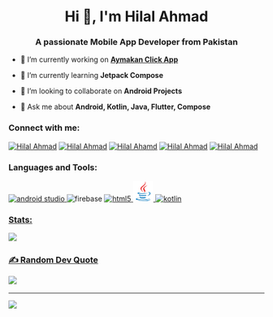 <h1 align="center">Hi 👋, I'm Hilal Ahmad</h1>
<h3 align="center">A passionate Mobile App Developer from Pakistan</h3>

- 🔭 I’m currently working on **<a href="https://play.google.com/store/apps/details?id=click.aymakan.net">Aymakan Click App</a>** 

- 🌱 I’m currently learning **Jetpack Compose**

- 👯 I’m looking to collaborate on **Android Projects**

- 💬 Ask me about **Android, Kotlin, Java, Flutter, Compose**

<h3 align="left">Connect with me:</h3>
<p align="left">
  
<a href="https://www.youtube.com/channel/UCc43dNiddEs41TUACap4Fcw" target="blank"><img align="center" src="https://upload.wikimedia.org/wikipedia/commons/thumb/a/a0/YouTube_social_red_circle_%282017%29.svg/2048px-YouTube_social_red_circle_%282017%29.svg.png" alt="Hilal Ahmad" height="30" width="30" /></a>
<a href="https://www.facebook.com/itsHilalTech" target="blank"><img align="center" src="https://www.facebook.com/images/fb_icon_325x325.png" alt="Hilal Ahmad" height="30" width="30" /></a>
<a href="https://www.instagram.com/codingzest/" target="blank"><img align="center" src="https://raw.githubusercontent.com/rahuldkjain/github-profile-readme-generator/master/src/images/icons/Social/instagram.svg" alt="Hilal Ahamd" height="30" width="40" /></a>
<a href="https://twitter.com/coding_zest" target="blank"><img align="center" src="https://png.pngtree.com/png-vector/20221018/ourmid/pngtree-twitter-social-media-round-icon-png-image_6315985.png" alt="Hilal Ahmad" height="30" width="30" /></a>
<a href="https://www.linkedin.com/in/ihilalahmad/" target="blank"><img align="center" src="https://static-00.iconduck.com/assets.00/linkedin-icon-2048x2048-ya5g47j2.png" alt="Hilal Ahmad" height="30" width="30" /></a>
</p>

<h3 align="left">Languages and Tools:</h3>
<p align="left">
<a href="https://developer.android.com/studio?gclid=Cj0KCQiA4aacBhCUARIsAI55maGhJlrF3nY4KnxvrDG7nH8KKb8AhxzaxvHOFaSNF1PJ1OslUYLySoaAuIDEALw_wcB&gclsrc=aw.ds" target="_blank" rel="noreferrer"> <img src="https://cdn.icon-icons.com/icons2/3053/PNG/512/android_studio_alt_macos_bigsur_icon_190395.png" alt="android studio" width="45" height="45"/> </a><img src="https://www.vectorlogo.zone/logos/firebase/firebase-icon.svg" alt="firebase" width="40" height="40"/> </a> <a href="https://flutter.dev" target="_blank" rel="noreferrer">  <img src="https://miro.medium.com/v2/resize:fit:320/0*ObJbOfJnx4QIPUq9.png" alt="html5" width="40" height="40"/> </a> <a href="https://www.java.com" target="_blank" rel="noreferrer"> <img src="https://raw.githubusercontent.com/devicons/devicon/master/icons/java/java-original.svg" alt="java" width="40" height="40"/> </a> <a href="https://developer.mozilla.org/en-US/docs/Web/JavaScript" target="_blank" rel="noreferrer">  </a> <a href="https://kotlinlang.org" target="_blank" rel="noreferrer"> <img src="https://www.vectorlogo.zone/logos/kotlinlang/kotlinlang-icon.svg" alt="kotlin" width="40" height="40"/>  </p>


<h3 align="left">Stats:</h3>
<img src = "https://github-readme-stats.vercel.app/api?username=ihilalahmad&show_icons=true&theme=radical"/>

### ✍️ Random Dev Quote
![](https://quotes-github-readme.vercel.app/api?type=horizontal&theme=radical)

---
[![](https://visitcount.itsvg.in/api?id=ihilalahmad&icon=0&color=0)](https://visitcount.itsvg.in)
